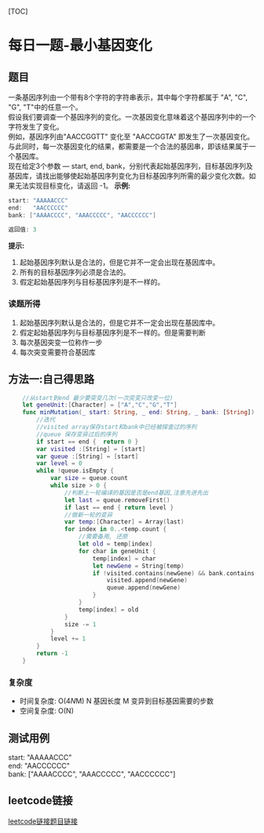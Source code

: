 [TOC]

# 每日一题-最小基因变化

## 题目
一条基因序列由一个带有8个字符的字符串表示，其中每个字符都属于 "A", "C", "G", "T"中的任意一个。  
假设我们要调查一个基因序列的变化。一次基因变化意味着这个基因序列中的一个字符发生了变化。  
例如，基因序列由"AACCGGTT" 变化至 "AACCGGTA" 即发生了一次基因变化。  
与此同时，每一次基因变化的结果，都需要是一个合法的基因串，即该结果属于一个基因库。  
现在给定3个参数 — start, end, bank，分别代表起始基因序列，目标基因序列及基因库，请找出能够使起始基因序列变化为目标基因序列所需的最少变化次数。如果无法实现目标变化，请返回 -1。
**示例:**  
```java
start: "AAAAACCC"
end:   "AACCCCCC"
bank: ["AAAACCCC", "AAACCCCC", "AACCCCCC"]

返回值: 3
```

**提示:**
1. 起始基因序列默认是合法的，但是它并不一定会出现在基因库中。
2. 所有的目标基因序列必须是合法的。
3. 假定起始基因序列与目标基因序列是不一样的。

### 读题所得
1. 起始基因序列默认是合法的，但是它并不一定会出现在基因库中。
2. 假定起始基因序列与目标基因序列是不一样的。但是需要判断
3. 每次基因突变一位称作一步
4. 每次突变需要符合基因库

## 方法一:自己得思路
```swift
    //从start到end 最少要突变几次(一次突变只改变一位)
    let geneUnit:[Character] = ["A","C","G","T"]
    func minMutation(_ start: String, _ end: String, _ bank: [String]) -> Int {
        //迭代
        //visited array保存start和bank中已经被探查过的序列
        //queue 保存变异过后的序列
        if start == end {  return 0 }
        var visited :[String] = [start]
        var queue :[String] = [start]
        var level = 0
        while !queue.isEmpty {
            var size = queue.count
            while size > 0 {
                //判断上一轮编译的基因是否是end基因,注意先进先出
                let last = queue.removeFirst()
                if last == end { return level }
                //做新一轮的变异
                var temp:[Character] = Array(last)
                for index in 0..<temp.count {
                    //需要备用, 还原
                    let old = temp[index]
                    for char in geneUnit {
                        temp[index] = char
                        let newGene = String(temp)
                        if !visited.contains(newGene) && bank.contains(newGene) {
                            visited.append(newGene)
                            queue.append(newGene)
                        }
                    }
                    temp[index] = old
                }
                size -= 1
            }
            level += 1
        }
        return -1
    }
```
### 复杂度
* 时间复杂度: O(4*N*M) N 基因长度 M 变异到目标基因需要的步数
* 空间复杂度: O(N)

## 测试用例
start: "AAAAACCC"  
end:   "AACCCCCC"  
bank: ["AAAACCCC", "AAACCCCC", "AACCCCCC"]  

## leetcode链接
[leetcode链接题目链接](https://leetcode-cn.com/problems/minimum-genetic-mutation/)  